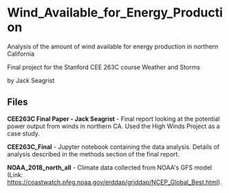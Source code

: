 # Wind_Available_for_Energy_Production
Analysis of the amount of wind available for energy production in northern California

Final project for the Stanford CEE 263C course Weather and Storms

by Jack Seagrist

## Files

**CEE263C Final Paper - Jack Seagrist** - Final report looking at the potential power output from winds in northern CA. Used the High Winds Project as a case study.

**CEE263C_Final** - Jupyter notebook containing the data analysis. Details of analysis described in the methods section of the final report.

**NOAA_2018_north_all** - Climate data collected from NOAA's GFS model (Link: https://coastwatch.pfeg.noaa.gov/erddap/griddap/NCEP_Global_Best.html).

